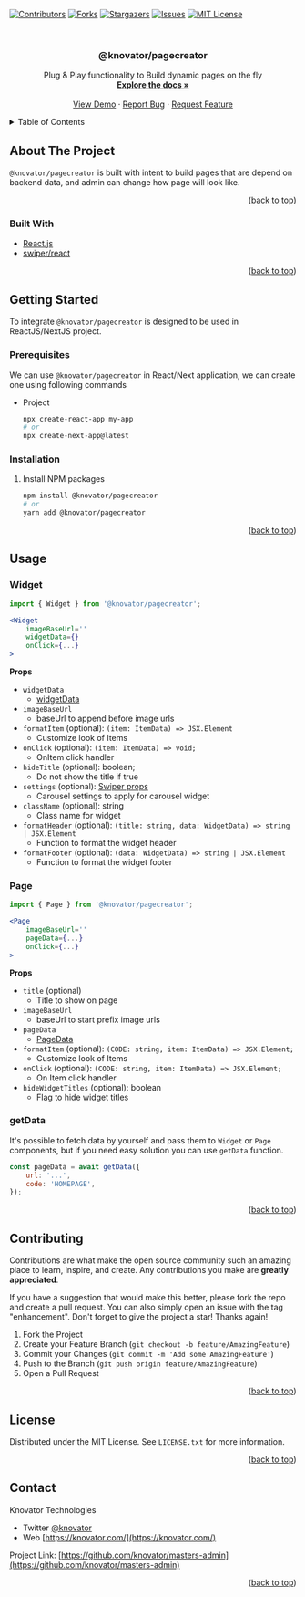 <!-- Improved compatibility of back to top link: See: https://github.com/othneildrew/Best-README-Template/pull/73 -->
<a name="readme-top"></a>

[![Contributors][contributors-shield]][contributors-url]
[![Forks][forks-shield]][forks-url]
[![Stargazers][stars-shield]][stars-url]
[![Issues][issues-shield]][issues-url]
[![MIT License][license-shield]][license-url]


<!-- PROJECT LOGO -->
<br />
<div align="center">
  <!-- <a href="https://github.com/knovator/pagecreator">
    <img src="images/logo.png" alt="Logo" width="80" height="80">
  </a> -->

<h3 align="center">@knovator/pagecreator</h3>

  <p align="center">
    Plug & Play functionality to Build dynamic pages on the fly
    <br />
    <a href="https://github.com/knovator/pagecreator"><strong>Explore the docs »</strong></a>
    <br />
    <br />
    <a href="https://github.com/knovator/pagecreator">View Demo</a>
    ·
    <a href="https://github.com/knovator/pagecreator/issues">Report Bug</a>
    ·
    <a href="https://github.com/knovator/pagecreator/issues">Request Feature</a>
  </p>
</div>



<!-- TABLE OF CONTENTS -->
<details>
  <summary>Table of Contents</summary>
  <ol>
    <li>
      <a href="#about-the-project">About The Project</a>
      <ul>
        <li><a href="#built-with">Built With</a></li>
      </ul>
    </li>
    <li>
      <a href="#getting-started">Getting Started</a>
      <ul>
        <li><a href="#prerequisites">Prerequisites</a></li>
        <li><a href="#installation">Installation</a></li>
      </ul>
    </li>
    <li><a href="#usage">Usage</a></li>
    <li><a href="#contributing">Contributing</a></li>
    <li><a href="#license">License</a></li>
    <li><a href="#contact">Contact</a></li>
  </ol>
</details>



<!-- ABOUT THE PROJECT -->
## About The Project

`@knovator/pagecreator` is built with intent to build pages that are depend on backend data, and admin can change how page will look like.

<p align="right">(<a href="#readme-top">back to top</a>)</p>



### Built With

* [React.js](https://reactjs.org/)
* [swiper/react](https://swiperjs.com/)

<p align="right">(<a href="#readme-top">back to top</a>)</p>



<!-- GETTING STARTED -->
## Getting Started

To integrate `@knovator/pagecreator` is designed to be used in ReactJS/NextJS project.

### Prerequisites

We can use `@knovator/pagecreator` in React/Next application, we can create one using following commands
* Project
  ```sh
  npx create-react-app my-app
  # or
  npx create-next-app@latest
  ```

### Installation

1. Install NPM packages
   ```sh
   npm install @knovator/pagecreator
   # or
   yarn add @knovator/pagecreator
   ```

<p align="right">(<a href="#readme-top">back to top</a>)</p>


<!-- USAGE EXAMPLES -->
## Usage

### Widget
```jsx
import { Widget } from '@knovator/pagecreator';

<Widget
    imageBaseUrl=''
    widgetData={}
    onClick={...}
>
```
**Props**
- `widgetData`
    - [widgetData](data-formats.md#widgetdata)
- `imageBaseUrl`
    - baseUrl to append before image urls
- `formatItem` (optional): `(item: ItemData) => JSX.Element`
    - Customize look of Items
- `onClick` (optional): `(item: ItemData) => void;`
    - OnItem click handler
- `hideTitle` (optional): boolean;
    - Do not show the title if true
- `settings` (optional): [Swiper props](https://swiperjs.com/swiper-api#parameters)
    - Carousel settings to apply for carousel widget
- `className` (optional): string
    - Class name for widget
- `formatHeader` (optional): `(title: string, data: WidgetData) => string | JSX.Element`
    - Function to format the widget header
- `formatFooter` (optional): `(data: WidgetData) => string | JSX.Element`
    - Function to format the widget footer

### Page
```jsx
import { Page } from '@knovator/pagecreator';

<Page
    imageBaseUrl=''
    pageData={...}
    onClick={...}
>
```
**Props**
- `title` (optional)
    - Title to show on page
- `imageBaseUrl`
    - baseUrl to start prefix image urls
- `pageData`
    - [PageData](data-formats.md#pagedata)
- `formatItem` (optional): `(CODE: string, item: ItemData) => JSX.Element;`
    - Customize look of Items
- `onClick` (optional): `(CODE: string, item: ItemData) => JSX.Element;`
    - On Item click handler
- `hideWidgetTitles` (optional): boolean
    - Flag to hide widget titles

### getData
It's possible to fetch data by yourself and pass them to `Widget` or `Page` components, but if you need easy solution you can use `getData` function.
```js
const pageData = await getData({
    url: '...',
    code: 'HOMEPAGE',
});
```

<p align="right">(<a href="#readme-top">back to top</a>)</p>

<!-- CONTRIBUTING -->
## Contributing

Contributions are what make the open source community such an amazing place to learn, inspire, and create. Any contributions you make are **greatly appreciated**.

If you have a suggestion that would make this better, please fork the repo and create a pull request. You can also simply open an issue with the tag "enhancement".
Don't forget to give the project a star! Thanks again!

1. Fork the Project
2. Create your Feature Branch (`git checkout -b feature/AmazingFeature`)
3. Commit your Changes (`git commit -m 'Add some AmazingFeature'`)
4. Push to the Branch (`git push origin feature/AmazingFeature`)
5. Open a Pull Request

<p align="right">(<a href="#top">back to top</a>)</p>



<!-- LICENSE -->
## License

Distributed under the MIT License. See `LICENSE.txt` for more information.

<p align="right">(<a href="#top">back to top</a>)</p>


<!-- CONTACT -->
## Contact

Knovator Technologies
- Twitter [@knovator](https://twitter.com/knovator)
- Web [https://knovator.com/](https://knovator.com/)

Project Link: [https://github.com/knovator/masters-admin](https://github.com/knovator/masters-admin)

<p align="right">(<a href="#top">back to top</a>)</p>


<!-- MARKDOWN LINKS & IMAGES -->
<!-- https://www.markdownguide.org/basic-syntax/#reference-style-links -->
[contributors-shield]: https://img.shields.io/github/contributors/knovator/pagecreator.svg?style=for-the-badge
[contributors-url]: https://github.com/knovator/pagecreator/graphs/contributors
[forks-shield]: https://img.shields.io/github/forks/knovator/pagecreator.svg?style=for-the-badge
[forks-url]: https://github.com/knovator/pagecreator/network/members
[stars-shield]: https://img.shields.io/github/stars/knovator/pagecreator.svg?style=for-the-badge
[stars-url]: https://github.com/knovator/pagecreator/stargazers
[issues-shield]: https://img.shields.io/github/issues/knovator/pagecreator.svg?style=for-the-badge
[issues-url]: https://github.com/knovator/pagecreator/issues
[license-shield]: https://img.shields.io/github/license/knovator/pagecreator.svg?style=for-the-badge
[license-url]: https://github.com/knovator/pagecreator/blob/main/LICENSE.txt